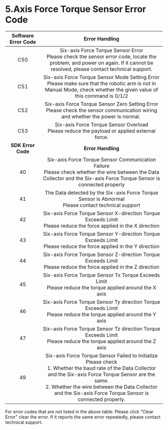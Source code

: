 ﻿
# 5.Axis Force Torque Sensor Error Code

|                                                                            **Software Error Code**                                                                            |                                                                                                                                  **Error Handling**                                                                                                                                  |
|:-----------------------------------------------------------------------------------------------------------------------------------------------------------------------------:|:------------------------------------------------------------------------------------------------------------------------------------------------------------------------------------------------------------------------------------------------------------------------------------:|
|                                                                                      C50                                                                                      |                                                    Six-axis Force Torque Sensor Error<br>Please check the sensor error code, locate the problem, and power on again. If it cannot be resolved, please contact technical support.                                                     |
|                                                                                      C51                                                                                      |                                                        Six-axis Force Torque Sensor Mode Setting Error<br>Please make sure that the robotic arm is not in Manual Mode, check whether the given value of this command is 0/1/2                                                        |
|                                                                                      C52                                                                                      |                                                                          Six-axis Force Torque Sensor Zero Setting Error<br>Please check the sensor communication wiring and whether the power is normal.                                                                            |
|                                                                                      C53                                                                                      |                                                                                            Six-axis Force Torque Sensor Overload<br>Please reduce the payload or applied external force.                                                                                             |
|                                                                              **SDK Error Code**                                                                               |                                                                                                                                  **Error Handling**                                                                                                                                  |
|                                                                                      40                                                                                       |                                                      Six-axis Force Torque Sensor Communication Failure<br>Please check whether the wire between the Data Collector and the Six-axis Force Torque Sensor is connected properly                                                       |
|                                                                                      41                                                                                       |                                                                                        The Data detected by the Six-axis Force Torque Sensor is Abnormal<br>Please contact technical support                                                                                         |
|                                                                                      42                                                                                       |                                                                                 Six-axis Force Torque Sensor X-direction Torque Exceeds Limit<br>Please reduce the force applied in the X direction                                                                                  |
|                                                                                      43                                                                                       |                                                                                 Six-axis Force Torque Sensor Y-direction Torque Exceeds Limit<br>Please reduce the force applied in the Y direction                                                                                  |
|                                                                                      44                                                                                       |                                                                                 Six-axis Force Torque Sensor Z-direction Torque Exceeds Limit<br>Please reduce the force applied in the Z direction                                                                                  |
|                                                                                      45                                                                                       |                                                                                      Six-axis Force Torque Sensor Tx Torque Exceeds Limit<br>Please reduce the torque applied around the X axis                                                                                      |
|                                                                                      46                                                                                       |                                                                                 Six-axis Force Torque Sensor Ty direction Torque Exceeds Limit<br>Please reduce the torque applied around the Y axis                                                                                 |
|                                                                                      47                                                                                       |                                                                                 Six-axis Force Torque Sensor Tz direction Torque Exceeds Limit<br>Please reduce the torque applied around the Z axis                                                                                 |
|                                                                                      49                                                                                       |Six-axis Force Torque Sensor Failed to Initialize<br>Please check<br>1\. Whether the baud rate of the Data Collector and the Six-axis Force Torque Sensor are the same.<br>2\. Whether the wire between the Data Collector and the Six-axis Force Torque Sensor is connected properly.|

For error codes that are not listed in the above table: Please click “Clear Error” clear the error. If it reports the same error repeatedly, please contact technical support.                                                                                                                                                                                                                                                                      
